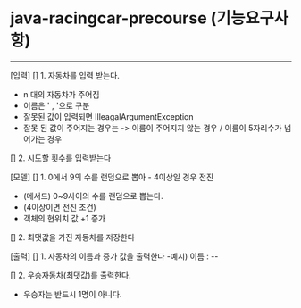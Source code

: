 # java-racingcar-precourse (기능요구사항)
---
[입력]
[] 1. 자동차를 입력 받는다.
* n 대의 자동차가 주어짐
* 이름은 ' , '으로 구분
* 잘못된 값이 입력되면 IlleagalArgumentException 
* 잘못 된 값이 주어지는 경우는 -> 이름이 주어지지 않는 경우 / 이름이 5자리수가 넘어가는 경우

[] 2. 시도할 횟수를 입력받는다

[모델]
[] 1. 0에서 9의 수를 랜덤으로 뽑아 - 4이상일 경우 전진
- (메서드) 0~9사이의 수를 랜덤으로 뽑는다.
- (4이상이면 전진 조건)
- 객체의 현위치 값 +1 증가

[] 2. 최댓값을 가진 자동차를 저장한다


[출력]
[] 1. 자동차의 이름과 증가 값을 출력한다
-예시) 이름 : --

[] 2. 우승자동차(최댓값)를 출력한다.
- 우승자는 반드시 1명이 아니다.
